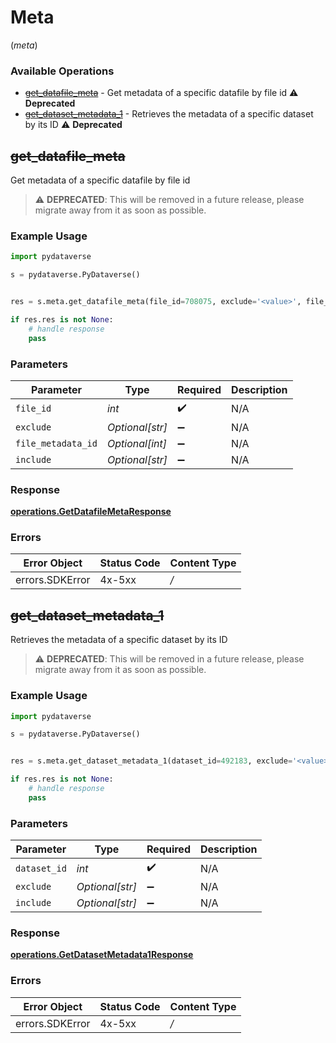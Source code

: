 # Meta
(*meta*)

### Available Operations

* [~~get_datafile_meta~~](#get_datafile_meta) - Get metadata of a specific datafile by file id :warning: **Deprecated**
* [~~get_dataset_metadata_1~~](#get_dataset_metadata_1) - Retrieves the metadata of a specific dataset by its ID :warning: **Deprecated**

## ~~get_datafile_meta~~

Get metadata of a specific datafile by file id

> :warning: **DEPRECATED**: This will be removed in a future release, please migrate away from it as soon as possible.

### Example Usage

```python
import pydataverse

s = pydataverse.PyDataverse()


res = s.meta.get_datafile_meta(file_id=708075, exclude='<value>', file_metadata_id=709039, include='<value>')

if res.res is not None:
    # handle response
    pass
```

### Parameters

| Parameter          | Type               | Required           | Description        |
| ------------------ | ------------------ | ------------------ | ------------------ |
| `file_id`          | *int*              | :heavy_check_mark: | N/A                |
| `exclude`          | *Optional[str]*    | :heavy_minus_sign: | N/A                |
| `file_metadata_id` | *Optional[int]*    | :heavy_minus_sign: | N/A                |
| `include`          | *Optional[str]*    | :heavy_minus_sign: | N/A                |


### Response

**[operations.GetDatafileMetaResponse](../../models/operations/getdatafilemetaresponse.md)**
### Errors

| Error Object    | Status Code     | Content Type    |
| --------------- | --------------- | --------------- |
| errors.SDKError | 4x-5xx          | */*             |

## ~~get_dataset_metadata_1~~

Retrieves the metadata of a specific dataset by its ID

> :warning: **DEPRECATED**: This will be removed in a future release, please migrate away from it as soon as possible.

### Example Usage

```python
import pydataverse

s = pydataverse.PyDataverse()


res = s.meta.get_dataset_metadata_1(dataset_id=492183, exclude='<value>', include='<value>')

if res.res is not None:
    # handle response
    pass
```

### Parameters

| Parameter          | Type               | Required           | Description        |
| ------------------ | ------------------ | ------------------ | ------------------ |
| `dataset_id`       | *int*              | :heavy_check_mark: | N/A                |
| `exclude`          | *Optional[str]*    | :heavy_minus_sign: | N/A                |
| `include`          | *Optional[str]*    | :heavy_minus_sign: | N/A                |


### Response

**[operations.GetDatasetMetadata1Response](../../models/operations/getdatasetmetadata1response.md)**
### Errors

| Error Object    | Status Code     | Content Type    |
| --------------- | --------------- | --------------- |
| errors.SDKError | 4x-5xx          | */*             |
